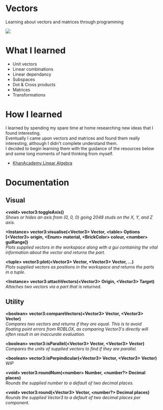 # Vectors
Learning about vectors and matrices through programming

![](https://cdn.discordapp.com/attachments/814903405721681941/814903415742136430/cln2CuHs8nLgSIH9LtfRfCjxhNLjDsBmISkUqwsxnnWrH45IfXPPUo8AAAAAElFTkSuQmCC.png)

# What I learned
 - Unit vectors
 - Linear combinations
 - Linear dependancy
 - Subspaces
 - Dot & Cross products
 - Matrices
 - Transformations

# How I learned
I learned by spending my spare time at home researching new ideas that I found interesting. <br/>
Eventually I came upon vectors and matrices and found them really interesting, although I didn't complete understand them. <br/>
I decided to begin learning them with the guidance of the resources below and some long moments of hard thinking from myself.

 - [KhanAcademy Linear Algebra](https://www.khanacademy.org/math/linear-algebra/)

# Documentation
<h2>Visual</h2>

**\<void\> vector3:toggleAxis()**
<br/>
*Shows or hides an axis from (0, 0, 0) going 2048 studs on the X, Y, and Z axis.*

**\<Instance\> vector3:visualise(\<Vector3\> Vector, \<table\> Options \[\<Vector3\> origin, \<Enum\> material, \<BrickColor\> colour, \<number\> guiRange\])**
<br/>
*Plots supplied vectors in the workspace along with a gui containing the vital information about the vector and returns the part.*

**\<tuple\> vector3:plot(\<Vector3\> Vector, \<Vector3\> Vector, ...)**
<br/>
*Plots supplied vectors as positions in the workspace and returns the parts in a tuple.*

**\<Instance\> vector3:attachVectors(\<Vector3\> Origin, \<Vector3\> Target)**
<br/>
*Attaches two vectors via a part that is returned.*

<h2>Utility</h2>

**\<boolean\> vector3:compareVectors(\<Vector3\> Vector, \<Vector3\> Vector)**
<br/>
*Compares two vectors and returns if they are equal. This is to avoid floating point errors from ROBLOX, as comparing Vector3's directly will often result in
an inaccurate evaluation.*

**\<boolean\> vector3:isParallel(\<Vector3\> Vector, \<Vector3\> Vector)**
<br/>
*Compares the units of supplied vectors to find if they are parallel.*

**\<boolean\> vector3:isPerpindicular(\<Vector3\> Vector, \<Vector3\> Vector)**
<br/>
*WIP*

**\<void\> vector3:roundNum(\<number\> Number, <number?> Decimal places)**
<br/>
*Rounds the supplied number to a default of two decimal places.*

**\<void\> vector3:round(\<Vector3\> Vector, <number?> Decimal places)**
<br/>
*Rounds the supplied Vector3 to a default of two decimal places per component.*
